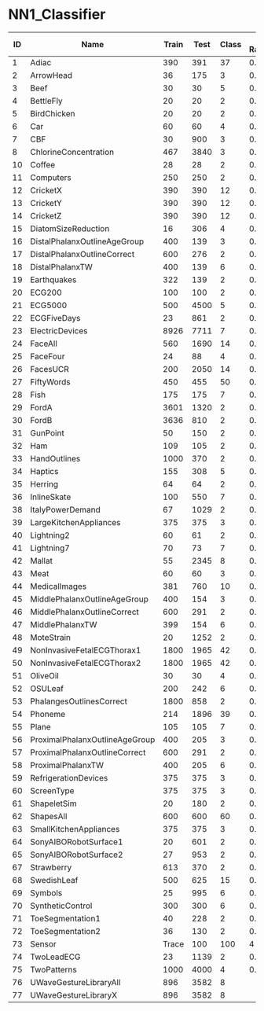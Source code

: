 # NN1_Classifier



| ID  |  Name |  Train | Test | Class | Default Rate(obtained) | Default Rate(actual)  |
|-----|-------|--------|------|-------|--------------|---------|
| 1	| Adiac	| 390 |	391 |	37	| 0.9642 |	0.9591	|
| 2 |	ArrowHead	| 36 |	175 |	3 | 0.6057 | 0.6057	 |
| 3   | Beef  | 30     |  30 |   5    |   0.6333   |  0.6057	 |
| 4   | BettleFly  | 20   |  20 |   2  |   0.5000   |  0.5000 |
| 5   | BirdChicken | 20   |  20 |   2  |   0.5000   |  0.0500 |
| 6   | Car | 60   |  60 |   4  |   0.7000 |  0.6833 |
| 7 |	CBF |	30 | 900 | 3 |	0.6644 | 0.6644	|	
| 8	|	ChlorineConcentration |	467	| 3840 |	3	|	0.7391 | 0.4674	 |
| 10 | Coffee	| 28	| 28	| 2	|  	0.0714 | 0.4643 |
| 11 | Computers |	250	| 250	| 2 | 0.1480 | 0.5000 |
| 12 |	CricketX	| 390	| 390	| 12 | 0.9026 | 0.8974 |
| 13 | CricketY	| 390	| 390 |	12 |	0.9077 | 0.9051	|	
| 14 | CricketZ |	390 |	390	| 12	|	0.8923 | 0.8974	|
| 15	|	DiatomSizeReduction |	16	| 306	| 4	| 0.71240 | 0.6928	|
| 16	| DistalPhalanxOutlineAgeGroup |	400	| 139	| 3	|	 0.3022 | 0.5324 |
| 17	|	DistalPhalanxOutlineCorrect |	600	| 276	| 2 | 0.4239 | 0.4167	|
| 18	| DistalPhalanxTW	| 400	 |139	| 6 | 0.6835 |	0.6978	|
| 19	|	Earthquakes |	322 |	139 |	2	| 0.2518 | 0.2518 |
| 20	|	ECG200	| 100	| 100	| 2	| 0.3500 |	0.3600 |
| 21	|	ECG5000	| 500	| 4500 |	5	| 0.3333 |	0.4162 |
| 22 |	ECGFiveDays |	23 |	861	| 2	| 0.4983 | 0.4971 |	
| 23 |	ElectricDevices	| 8926 |	7711 |	7	|  0.9012  	| 0.7463 |		
| 24 |FaceAll	| 560	| 1690 | 14 | 0.9000 | 0.8302 |	
| 25	| FaceFour |	24 |	88 |	4	|	0.7273 | 0.7045	|
| 26	| FacesUCR | 200	| 2050	| 14	| 0.8546 | 0.8566 |
| 27	| FiftyWords	| 450	| 455	| 50 | 0.9033 | 0.8747 |
| 28	|	Fish	| 175	| 175	| 7	| 0.7886 |  0.8343	|	
| 29	| FordA	| 3601	| 1320	| 2	| 0.5038   | 0.4841 | 	
| 30	| FordB	| 3636	| 810	| 2	| 0.5025  | 0.4951	|
| 31	| GunPoint	| 50	| 150	| 2	| 0.4933 | 0.4933 |
| 32	|	Ham	| 109	| 105	| 2	| 0.5333 | 0.4857	|
| 33	| HandOutlines	| 1000	| 370	| 2	| 0.5568  | 0.3595 |
| 34 | Haptics	| 155	| 308	| 5	| 0.7890 | 0.7825 | 
| 35	| Herring	| 64	| 64	| 2	| 0.4844 | 0.4063 | 
| 36	| InlineSkate	| 100	| 550	| 7 | 0.8691 | 0.8164 |
| 38 | ItalyPowerDemand |	67	| 1029	| 2	| 0.4917 | 0.4985 |
| 39	| LargeKitchenAppliances	| 375	| 375 | 3	| 0.4880 | 0.6667 |	
| 40 | Lightning2	| 60	| 61	| 2	| 0.4754 | 0.4590 |
| 41 | Lightning7	| 70	| 73 | 7	| 0.7397 | 0.7397 |	
| 42	|	Mallat	| 55	| 2345	| 8	| 0.8738 |  0.8729 |
| 43	| Meat	| 60	| 60	| 3	| 0.6667 | 0.6667 |
| 44 | MedicalImages	| 381	| 760	| 10	| 0.4868 | 0.4855 |
| 45	| MiddlePhalanxOutlineAgeGroup	| 400	| 154	| 3 | 0.4221 |  0.4286 |
| 46	|	MiddlePhalanxOutlineCorrect	| 600	| 291	| 2	| 0.5395 | 0.4296 |
| 47	| MiddlePhalanxTW	| 399	| 154	| 6	| 0.7273 | 0.7143	|
| 48	| MoteStrain	| 20	| 1252	| 2	| 0.5200 | 0.4609 |
| 49	| NonInvasiveFetalECGThorax1	| 1800	| 1965	| 42 | 0.9700 | 	0.9705 |
| 50	| NonInvasiveFetalECGThorax2	| 1800	| 1965	| 42	|	0.9674  | 0.9705 |
| 51	| OliveOil	| 30	| 30	| 4 | 0.6000 | 	0.6000	|
| 52	| OSULeaf	| 200	| 242	| 6	| 0.8264 | 0.7727 |	
| 53	| PhalangesOutlinesCorrect	| 1800	| 858 | 2	| 0.3893 | 0.3869 |	
| 54	| Phoneme	| 214	| 1896 | 39 | 0.8755 | 0.8871 |
| 55	| Plane	| 105	| 105	| 7	| 0.8762 | 0.8000	|
| 56	| ProximalPhalanxOutlineAgeGroup	| 400	| 205	 | 3	| 0.5122 | 0.5122	|
| 57	| ProximalPhalanxOutlineCorrect	| 600	| 291	| 2	| 0.5876 | 0.3162	|
| 58	|	ProximalPhalanxTW	| 400	| 205 | 6	|	0.6488 | 0.6488 | 
| 59	| RefrigerationDevices	| 375	| 375	| 3	|  0.7040    | 0.6667 |
| 60	| ScreenType	| 375	| 375	| 3	| 0.6667  | 0.6667  |
| 61	| ShapeletSim	| 20	| 180	| 2	| 0.3222  | 0.5000 |
| 62	| ShapesAll	| 600	| 600	| 60 |  0.9467  | 0.9833 |
| 63	| SmallKitchenAppliances | 375	| 375	| 3	|  0.6347  | 0.6667 |
| 64	| SonyAIBORobotSurface1	| 20	| 601	| 2	|  0.5691 | 0.4293 |
| 65	| SonyAIBORobotSurface2	| 27	| 953	| 2	|  0.3830 | 0.3830 |
| 67 | Strawberry	| 613	| 370	| 2	|  0.2541 | 0.3568 | 
| 68	| SwedishLeaf	| 500	| 625	| 15	|  0.9296 | 0.9216 | 
| 69	| Symbols	| 25	| 995	| 6	|  0.8221  | 0.8211 |
| 70	| SyntheticControl	| 300	| 300	| 6	|  0.3500 | 0.8333 |
| 71	| ToeSegmentation1	| 40	| 228	| 2	|   0.3333  | 0.4737 |
| 72	| ToeSegmentation2	| 36	| 130	| 2	|  0.1846 | 0.1846 |
| 73	| Sensor	| Trace	| 100	| 100	| 4	| 0.7800  | 0.7100 |
| 74	| TwoLeadECG	| 23	| 1139	| 2 | 0.4952  | 0.4996 |
| 75	| TwoPatterns	| 1000	| 4000	| 4 | 0.7435  | 0.7412 |
| 76 | UWaveGestureLibraryAll	| 896	| 3582	| 8	|   | 0.8716 |
| 77 | UWaveGestureLibraryX	| 896	| 3582	| 8 |   |0.8716|
